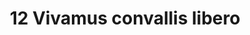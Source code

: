 ---
title: 12 Vivamus convallis libero
image: 45.jpg
thumbnail: 45.jpg
caption: 12 Sed velit lacus, laoreet at venenatis convallis in lorem tincidunt.
---